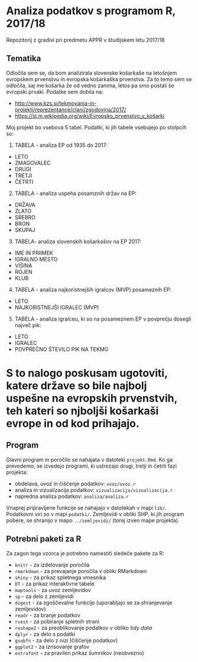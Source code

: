 # Analiza podatkov s programom R, 2017/18

Repozitorij z gradivi pri predmetu APPR v študijskem letu 2017/18

## Tematika
Odločila sem se, da bom analizirala slovenske košarkaše na letošnjem evropskem prvenstvu in evropska košarkaška prvenstva. Za to temo sem se odločila, saj me košarka že od vedno zanima, letos pa smo postali še evropski prvaki. Podatke sem dobila na:

- http://www.kzs.si/tekmovanja-in-projekti/reprezentance/clani/zgodovina/2017/
- https://sl.m.wikipedia.org/wiki/Evropsko_prvenstvo_v_košarki

Moj projekt bo vsebova 5 tabel. Podatki, ki jih tabele vsebujejo po stolpcih so:

1. TABELA - analiza EP od 1935 do 2017:

- LETO
- ZMAGOVALEC
- DRUGI
- TRETJI
- ČETRTI


2. TABELA - analiza uspeha posamznih držav na EP:

- DRŽAVA
- ZLATO
- SREBRO
- BRON
- SKUPAJ


3. TABELA- analiza slovenskih košarkašov na EP 2017:

- IME IN PRIIMEK
- IGRALNO MESTO
- VIŠINA
- ROJEN
- KLUB


4. TABELA - analiza najkoristnejših igralcov (MVP) posameznih EP:

- LETO
- NAJKORISTNEJŠI IGRALEC (MVP)


5. TABELA - analiza igralceu, ki so na posameznem EP v povprečju dosegli največ pik:

- LETO
- IGRALEC
- POVPREČNO ŠTEVILO PIK NA TEKMO


S to nalogo poskusam ugotoviti, katere države so bile najbolj uspešne na evropskih prvenstvih, teh kateri so njboljši košarkaši evrope in od kod prihajajo.
=======

## Program

Glavni program in poročilo se nahajata v datoteki `projekt.Rmd`. Ko ga prevedemo,
se izvedejo programi, ki ustrezajo drugi, tretji in četrti fazi projekta:

* obdelava, uvoz in čiščenje podatkov: `uvoz/uvoz.r`
* analiza in vizualizacija podatkov: `vizualizacija/vizualizacija.r`
* napredna analiza podatkov: `analiza/analiza.r`

Vnaprej pripravljene funkcije se nahajajo v datotekah v mapi `lib/`. Podatkovni
viri so v mapi `podatki/`. Zemljevidi v obliki SHP, ki jih program pobere, se
shranijo v mapo `../zemljevidi/` (torej izven mape projekta).

## Potrebni paketi za R

Za zagon tega vzorca je potrebno namestiti sledeče pakete za R:

* `knitr` - za izdelovanje poročila
* `rmarkdown` - za prevajanje poročila v obliki RMarkdown
* `shiny` - za prikaz spletnega vmesnika
* `DT` - za prikaz interaktivne tabele
* `maptools` - za uvoz zemljevidov
* `sp` - za delo z zemljevidi
* `digest` - za zgoščevalne funkcije (uporabljajo se za shranjevanje zemljevidov)
* `readr` - za branje podatkov
* `rvest` - za pobiranje spletnih strani
* `reshape2` - za preoblikovanje podatkov v obliko *tidy data*
* `dplyr` - za delo s podatki
* `gsubfn` - za delo z nizi (čiščenje podatkov)
* `ggplot2` - za izrisovanje grafov
* `extrafont` - za pravilen prikaz šumnikov (neobvezno)
